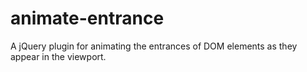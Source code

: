 # animate-entrance
A jQuery plugin for animating the entrances of DOM elements as they appear in the viewport.
